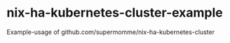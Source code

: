 # nix-ha-kubernetes-cluster-example
Example-usage of github.com/supermomme/nix-ha-kubernetes-cluster
